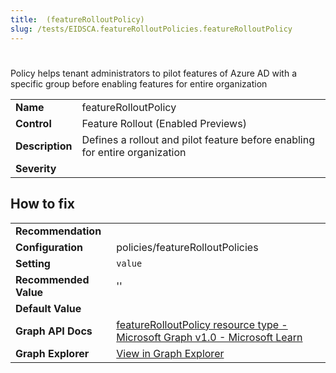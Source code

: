 ```yaml
---
title:  (featureRolloutPolicy)
slug: /tests/EIDSCA.featureRolloutPolicies.featureRolloutPolicy
---
```


# 

Policy helps tenant administrators to pilot features of Azure AD with a specific group before enabling features for entire organization

| | |
|-|-|
| **Name** | featureRolloutPolicy |
| **Control** | Feature Rollout (Enabled Previews) |
| **Description** | Defines a rollout and pilot feature before enabling for entire organization |
| **Severity** |  |

## How to fix
| | |
|-|-|
| **Recommendation** |  |
| **Configuration** | policies/featureRolloutPolicies |
| **Setting** | `value` |
| **Recommended Value** | '' |
| **Default Value** |  |
| **Graph API Docs** | [featureRolloutPolicy resource type - Microsoft Graph v1.0 - Microsoft Learn](https://learn.microsoft.com/en-us/graph/api/resources/featurerolloutpolicy) |
| **Graph Explorer** | [View in Graph Explorer](https://developer.microsoft.com/en-us/graph/graph-explorer?request=policies/featureRolloutPolicies&method=GET&version=beta&GraphUrl=https://graph.microsoft.com) |




